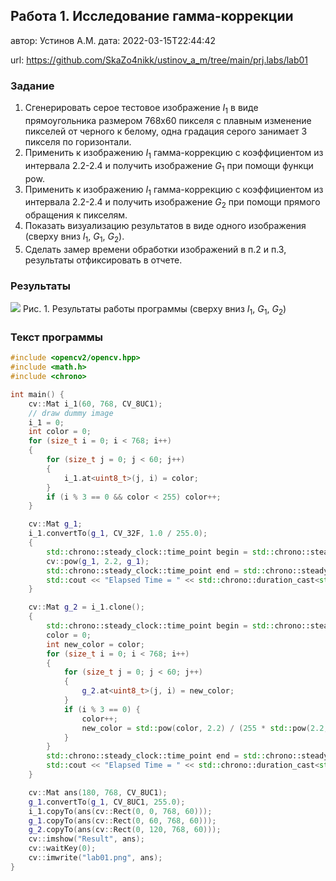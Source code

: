 ## Работа 1. Исследование гамма-коррекции
автор: Устинов А.М.
дата: 2022-03-15T22:44:42

url: https://github.com/SkaZo4nikk/ustinov_a_m/tree/main/prj.labs/lab01

### Задание
1. Сгенерировать серое тестовое изображение $I_1$ в виде прямоугольника размером 768х60 пикселя с плавным изменение пикселей от черного к белому, одна градация серого занимает 3 пикселя по горизонтали.
2. Применить  к изображению $I_1$ гамма-коррекцию с коэффициентом из интервала 2.2-2.4 и получить изображение $G_1$ при помощи функци pow.
3. Применить  к изображению $I_1$ гамма-коррекцию с коэффициентом из интервала 2.2-2.4 и получить изображение $G_2$ при помощи прямого обращения к пикселям.
4. Показать визуализацию результатов в виде одного изображения (сверху вниз $I_1$, $G_1$, $G_2$).
5. Сделать замер времени обработки изображений в п.2 и п.3, результаты отфиксировать в отчете.

### Результаты

![](lab01.png)
Рис. 1. Результаты работы программы (сверху вниз $I_1$, $G_1$, $G_2$)

### Текст программы

```cpp
#include <opencv2/opencv.hpp>
#include <math.h>
#include <chrono>

int main() {
	cv::Mat i_1(60, 768, CV_8UC1);
	// draw dummy image
	i_1 = 0;
	int color = 0;
	for (size_t i = 0; i < 768; i++)
	{
		for (size_t j = 0; j < 60; j++)
		{
			i_1.at<uint8_t>(j, i) = color;
		}
		if (i % 3 == 0 && color < 255) color++;
	}

	cv::Mat g_1;
	i_1.convertTo(g_1, CV_32F, 1.0 / 255.0);
	{
		std::chrono::steady_clock::time_point begin = std::chrono::steady_clock::now();
		cv::pow(g_1, 2.2, g_1);
		std::chrono::steady_clock::time_point end = std::chrono::steady_clock::now();
		std::cout << "Elapsed Time = " << std::chrono::duration_cast<std::chrono::microseconds>(end - begin).count() << "[ms]" << std::endl;
	}

	cv::Mat g_2 = i_1.clone();
	{
		std::chrono::steady_clock::time_point begin = std::chrono::steady_clock::now();
		color = 0;
		int new_color = color;
		for (size_t i = 0; i < 768; i++)
		{
			for (size_t j = 0; j < 60; j++)
			{
				g_2.at<uint8_t>(j, i) = new_color;
			}
			if (i % 3 == 0) {
				color++;
				new_color = std::pow(color, 2.2) / (255 * std::pow(2.2, 2));
			}
		}
		std::chrono::steady_clock::time_point end = std::chrono::steady_clock::now();
		std::cout << "Elapsed Time = " << std::chrono::duration_cast<std::chrono::microseconds>(end - begin).count() << "[ms]" << std::endl;
	}

	cv::Mat ans(180, 768, CV_8UC1);
	g_1.convertTo(g_1, CV_8UC1, 255.0);
	i_1.copyTo(ans(cv::Rect(0, 0, 768, 60)));
	g_1.copyTo(ans(cv::Rect(0, 60, 768, 60)));
	g_2.copyTo(ans(cv::Rect(0, 120, 768, 60)));
	cv::imshow("Result", ans);
	cv::waitKey(0);
	cv::imwrite("lab01.png", ans);
}

